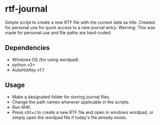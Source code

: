# rtf-journal
Simple script to create a new RTF file with the current date as title. Created for personal use for quick access to a new journal entry. 
Warning: This was made for personal use and file paths are hard-coded. 

## Dependencies
- Windows OS (for using wordpad) 
- python v3+
- AutoHotKey v1.1

## Usage
- Make a designated folder for storing journal files. 
- Change the path names wherever applicable in the scripts.
- Run AHK.
- Press ctrl+J to create a new RTF file and open in windows wordpad, or simply open the wordpad file if today's file already exists.
